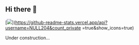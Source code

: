 ## Hi there 👋

[![](https://github-readme-stats.vercel.app/api?username=NULL204&count_private=true&show_icons=true)](https://github-readme-stats.vercel.app/api?username=NULL204&count_private =true&show_icons=true)

Under construction...

<!--
**NULL204/NULL204** is a ✨ _special_ ✨ repository because its `README.md` (this file) appears on your GitHub profile.

Here are some ideas to get you started:

- 🔭 I’m currently working on ...
- 🌱 I’m currently learning ...
- 👯 I’m looking to collaborate on ...
- 🤔 I’m looking for help with ...
- 💬 Ask me about ...
- 📫 How to reach me: ...
- 😄 Pronouns: ...
- ⚡ Fun fact: ...
-->
